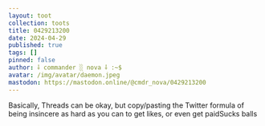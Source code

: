 ```yaml
---
layout: toot
collection: toots
title: 0429213200
date: 2024-04-29
published: true
tags: []
pinned: false
author: ⸸ commander ░ nova ⸸ :~$
avatar: /img/avatar/daemon.jpeg
mastodon: https://mastodon.online/@cmdr_nova/0429213200
---
```


Basically, Threads can be okay, but copy/pasting the Twitter formula of being insincere as hard as you can to get likes, or even get paidSucks balls

